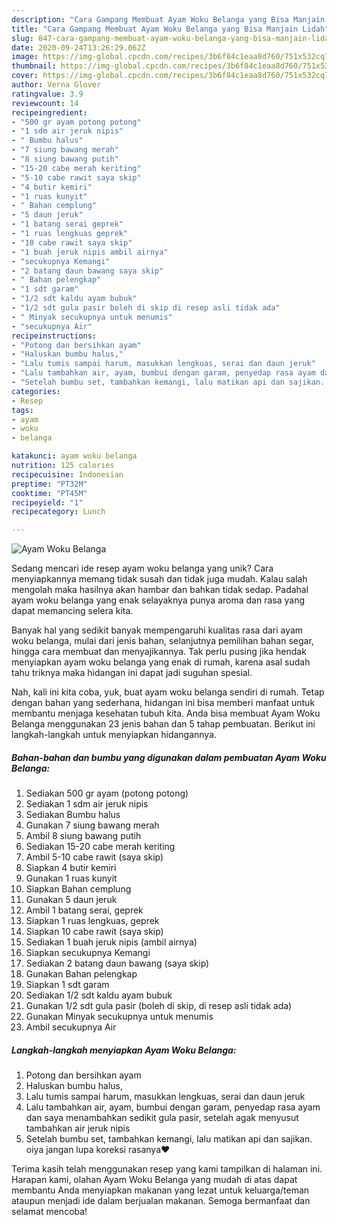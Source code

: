 ```yaml
---
description: "Cara Gampang Membuat Ayam Woku Belanga yang Bisa Manjain Lidah"
title: "Cara Gampang Membuat Ayam Woku Belanga yang Bisa Manjain Lidah"
slug: 847-cara-gampang-membuat-ayam-woku-belanga-yang-bisa-manjain-lidah
date: 2020-09-24T13:26:29.062Z
image: https://img-global.cpcdn.com/recipes/3b6f84c1eaa8d760/751x532cq70/ayam-woku-belanga-foto-resep-utama.jpg
thumbnail: https://img-global.cpcdn.com/recipes/3b6f84c1eaa8d760/751x532cq70/ayam-woku-belanga-foto-resep-utama.jpg
cover: https://img-global.cpcdn.com/recipes/3b6f84c1eaa8d760/751x532cq70/ayam-woku-belanga-foto-resep-utama.jpg
author: Verna Glover
ratingvalue: 3.9
reviewcount: 14
recipeingredient:
- "500 gr ayam potong potong"
- "1 sdm air jeruk nipis"
- " Bumbu halus"
- "7 siung bawang merah"
- "8 siung bawang putih"
- "15-20 cabe merah keriting"
- "5-10 cabe rawit saya skip"
- "4 butir kemiri"
- "1 ruas kunyit"
- " Bahan cemplung"
- "5 daun jeruk"
- "1 batang serai geprek"
- "1 ruas lengkuas geprek"
- "10 cabe rawit saya skip"
- "1 buah jeruk nipis ambil airnya"
- "secukupnya Kemangi"
- "2 batang daun bawang saya skip"
- " Bahan pelengkap"
- "1 sdt garam"
- "1/2 sdt kaldu ayam bubuk"
- "1/2 sdt gula pasir boleh di skip di resep asli tidak ada"
- " Minyak secukupnya untuk menumis"
- "secukupnya Air"
recipeinstructions:
- "Potong dan bersihkan ayam"
- "Haluskan bumbu halus,"
- "Lalu tumis sampai harum, masukkan lengkuas, serai dan daun jeruk"
- "Lalu tambahkan air, ayam, bumbui dengan garam, penyedap rasa ayam dan saya menambahkan sedikit gula pasir, setelah agak menyusut tambahkan air jeruk nipis"
- "Setelah bumbu set, tambahkan kemangi, lalu matikan api dan sajikan. oiya jangan lupa koreksi rasanya❤"
categories:
- Resep
tags:
- ayam
- woku
- belanga

katakunci: ayam woku belanga 
nutrition: 125 calories
recipecuisine: Indonesian
preptime: "PT32M"
cooktime: "PT45M"
recipeyield: "1"
recipecategory: Lunch

---
```



![Ayam Woku Belanga](https://img-global.cpcdn.com/recipes/3b6f84c1eaa8d760/751x532cq70/ayam-woku-belanga-foto-resep-utama.jpg)

Sedang mencari ide resep ayam woku belanga yang unik? Cara menyiapkannya memang tidak susah dan tidak juga mudah. Kalau salah mengolah maka hasilnya akan hambar dan bahkan tidak sedap. Padahal ayam woku belanga yang enak selayaknya punya aroma dan rasa yang dapat memancing selera kita.

Banyak hal yang sedikit banyak mempengaruhi kualitas rasa dari ayam woku belanga, mulai dari jenis bahan, selanjutnya pemilihan bahan segar, hingga cara membuat dan menyajikannya. Tak perlu pusing jika hendak menyiapkan ayam woku belanga yang enak di rumah, karena asal sudah tahu triknya maka hidangan ini dapat jadi suguhan spesial.




Nah, kali ini kita coba, yuk, buat ayam woku belanga sendiri di rumah. Tetap dengan bahan yang sederhana, hidangan ini bisa memberi manfaat untuk membantu menjaga kesehatan tubuh kita. Anda bisa membuat Ayam Woku Belanga menggunakan 23 jenis bahan dan 5 tahap pembuatan. Berikut ini langkah-langkah untuk menyiapkan hidangannya.

<!--inarticleads1-->

##### Bahan-bahan dan bumbu yang digunakan dalam pembuatan Ayam Woku Belanga:

1. Sediakan 500 gr ayam (potong potong)
1. Sediakan 1 sdm air jeruk nipis
1. Sediakan  Bumbu halus
1. Gunakan 7 siung bawang merah
1. Ambil 8 siung bawang putih
1. Sediakan 15-20 cabe merah keriting
1. Ambil 5-10 cabe rawit (saya skip)
1. Siapkan 4 butir kemiri
1. Gunakan 1 ruas kunyit
1. Siapkan  Bahan cemplung
1. Gunakan 5 daun jeruk
1. Ambil 1 batang serai, geprek
1. Siapkan 1 ruas lengkuas, geprek
1. Siapkan 10 cabe rawit (saya skip)
1. Sediakan 1 buah jeruk nipis (ambil airnya)
1. Siapkan secukupnya Kemangi
1. Sediakan 2 batang daun bawang (saya skip)
1. Gunakan  Bahan pelengkap
1. Siapkan 1 sdt garam
1. Sediakan 1/2 sdt kaldu ayam bubuk
1. Gunakan 1/2 sdt gula pasir (boleh di skip, di resep asli tidak ada)
1. Gunakan  Minyak secukupnya untuk menumis
1. Ambil secukupnya Air




<!--inarticleads2-->

##### Langkah-langkah menyiapkan Ayam Woku Belanga:

1. Potong dan bersihkan ayam
1. Haluskan bumbu halus,
1. Lalu tumis sampai harum, masukkan lengkuas, serai dan daun jeruk
1. Lalu tambahkan air, ayam, bumbui dengan garam, penyedap rasa ayam dan saya menambahkan sedikit gula pasir, setelah agak menyusut tambahkan air jeruk nipis
1. Setelah bumbu set, tambahkan kemangi, lalu matikan api dan sajikan. oiya jangan lupa koreksi rasanya❤




Terima kasih telah menggunakan resep yang kami tampilkan di halaman ini. Harapan kami, olahan Ayam Woku Belanga yang mudah di atas dapat membantu Anda menyiapkan makanan yang lezat untuk keluarga/teman ataupun menjadi ide dalam berjualan makanan. Semoga bermanfaat dan selamat mencoba!
